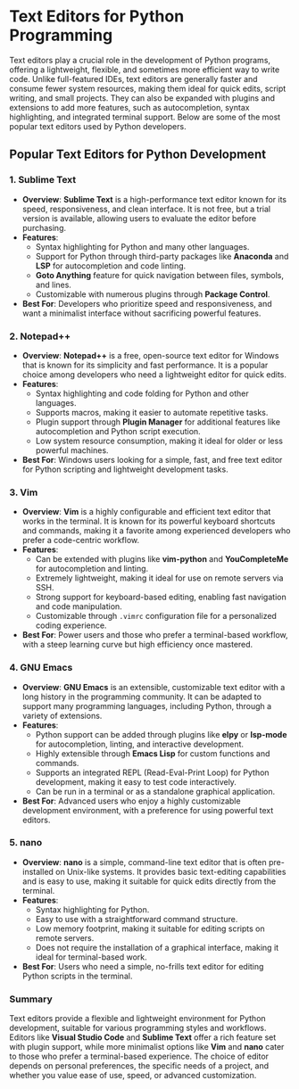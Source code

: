 # Text Editors for Python Programming


Text editors play a crucial role in the development of Python programs, offering a lightweight, flexible, and sometimes more efficient way to write code. Unlike full-featured IDEs, text editors are generally faster and consume fewer system resources, making them ideal for quick edits, script writing, and small projects. They can also be expanded with plugins and extensions to add more features, such as autocompletion, syntax highlighting, and integrated terminal support. Below are some of the most popular text editors used by Python developers.

## Popular Text Editors for Python Development


### 1. **Sublime Text**
   - **Overview**: **Sublime Text** is a high-performance text editor known for its speed, responsiveness, and clean interface. It is not free, but a trial version is available, allowing users to evaluate the editor before purchasing.
   - **Features**:
     - Syntax highlighting for Python and many other languages.
     - Support for Python through third-party packages like **Anaconda** and **LSP** for autocompletion and code linting.
     - **Goto Anything** feature for quick navigation between files, symbols, and lines.
     - Customizable with numerous plugins through **Package Control**.
   - **Best For**: Developers who prioritize speed and responsiveness, and want a minimalist interface without sacrificing powerful features.

### 2. **Notepad++**
   - **Overview**: **Notepad++** is a free, open-source text editor for Windows that is known for its simplicity and fast performance. It is a popular choice among developers who need a lightweight editor for quick edits.
   - **Features**:
     - Syntax highlighting and code folding for Python and other languages.
     - Supports macros, making it easier to automate repetitive tasks.
     - Plugin support through **Plugin Manager** for additional features like autocompletion and Python script execution.
     - Low system resource consumption, making it ideal for older or less powerful machines.
   - **Best For**: Windows users looking for a simple, fast, and free text editor for Python scripting and lightweight development tasks.

### 3. **Vim**
   - **Overview**: **Vim** is a highly configurable and efficient text editor that works in the terminal. It is known for its powerful keyboard shortcuts and commands, making it a favorite among experienced developers who prefer a code-centric workflow.
   - **Features**:
     - Can be extended with plugins like **vim-python** and **YouCompleteMe** for autocompletion and linting.
     - Extremely lightweight, making it ideal for use on remote servers via SSH.
     - Strong support for keyboard-based editing, enabling fast navigation and code manipulation.
     - Customizable through `.vimrc` configuration file for a personalized coding experience.
   - **Best For**: Power users and those who prefer a terminal-based workflow, with a steep learning curve but high efficiency once mastered.

### 4. **GNU Emacs**
   - **Overview**: **GNU Emacs** is an extensible, customizable text editor with a long history in the programming community. It can be adapted to support many programming languages, including Python, through a variety of extensions.
   - **Features**:
     - Python support can be added through plugins like **elpy** or **lsp-mode** for autocompletion, linting, and interactive development.
     - Highly extensible through **Emacs Lisp** for custom functions and commands.
     - Supports an integrated REPL (Read-Eval-Print Loop) for Python development, making it easy to test code interactively.
     - Can be run in a terminal or as a standalone graphical application.
   - **Best For**: Advanced users who enjoy a highly customizable development environment, with a preference for using powerful text editors.

### 5. **nano**
   - **Overview**: **nano** is a simple, command-line text editor that is often pre-installed on Unix-like systems. It provides basic text-editing capabilities and is easy to use, making it suitable for quick edits directly from the terminal.
   - **Features**:
     - Syntax highlighting for Python.
     - Easy to use with a straightforward command structure.
     - Low memory footprint, making it suitable for editing scripts on remote servers.
     - Does not require the installation of a graphical interface, making it ideal for terminal-based work.
   - **Best For**: Users who need a simple, no-frills text editor for editing Python scripts in the terminal.

### Summary

Text editors provide a flexible and lightweight environment for Python development, suitable for various programming styles and workflows. Editors like **Visual Studio Code** and **Sublime Text** offer a rich feature set with plugin support, while more minimalist options like **Vim** and **nano** cater to those who prefer a terminal-based experience. The choice of editor depends on personal preferences, the specific needs of a project, and whether you value ease of use, speed, or advanced customization.
